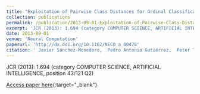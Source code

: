 ```yaml
---
title: "Exploitation of Pairwise Class Distances for Ordinal Classification"
collection: publications
permalink: /publication/2013-09-01-Exploitation-of-Pairwise-Class-Distances-for-Ordinal-Classification
excerpt: 'JCR (2013): 1.694 (category COMPUTER SCIENCE, ARTIFICIAL INTELLIGENCE, position 43/121 Q2)'
date: 2013-09-01
venue: 'Neural Computation'
paperurl: 'http://dx.doi.org/10.1162/NECO_a_00478'
citation: ' Javier Sánchez-Monedero,  Pedro Antonio Gutiérrez,  Peter Tino,  César Hervás-Martínez, &quot;Exploitation of Pairwise Class Distances for Ordinal Classification.&quot; Neural Computation, Vol.25(9), 2013, pp.2450-2485.'
---
```

JCR (2013): 1.694 (category COMPUTER SCIENCE, ARTIFICIAL INTELLIGENCE, position 43/121 Q2)

[Access paper here](http://dx.doi.org/10.1162/NECO_a_00478){:target="_blank"}

